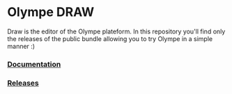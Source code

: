 # Olympe DRAW

Draw is the editor of the Olympe plateform. 
In this repository you'll find only the releases of the public bundle allowing you to try Olympe in a simple manner :)

### [Documentation](https://olympe.support/doc/docs/)

### [Releases](https://github.com/olympeio/DRAW/releases)
